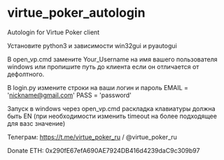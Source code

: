 # virtue_poker_autologin
Аutologin for Virtue Poker client
 
 Установите python3 и зависимости win32gui и pyautogui


В open_vp.cmd замените Your_Username на имя вашего пользователя windows
или пропишите путь до клиента если он отличается от дефолтного.

В login.py измените строки на ваши логин и пароль
EMAIL = 'nickname@gmail.com'
PASS = 'password'

Запуск в windows через open_vp.cmd раскладка клавиатуры должна быть EN
(при необходимости изменить timeout на более подходящее для вазс значение)

Телеграм: https://t.me/virtue_poker_ru / @virtue_poker_ru

Donate ETH:
0x290fE67efA690AE7924DB416d4239daC9c309b97
